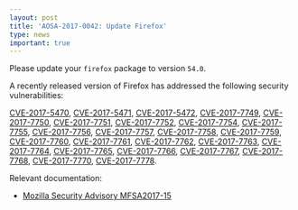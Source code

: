```yaml
---
layout: post
title: 'AOSA-2017-0042: Update Firefox'
type: news
important: true
---
```


Please update your `firefox` package to version `54.0`.

A recently released version of Firefox has addressed the following security vulnerabilities:

[CVE-2017-5470](https://cve.mitre.org/cgi-bin/cvename.cgi?name=CVE-2017-5470), [CVE-2017-5471](https://cve.mitre.org/cgi-bin/cvename.cgi?name=CVE-2017-5471), [CVE-2017-5472](https://cve.mitre.org/cgi-bin/cvename.cgi?name=CVE-2017-5472), [CVE-2017-7749](https://cve.mitre.org/cgi-bin/cvename.cgi?name=CVE-2017-7749), [CVE-2017-7750](https://cve.mitre.org/cgi-bin/cvename.cgi?name=CVE-2017-7750), [CVE-2017-7751](https://cve.mitre.org/cgi-bin/cvename.cgi?name=CVE-2017-7751), [CVE-2017-7752](https://cve.mitre.org/cgi-bin/cvename.cgi?name=CVE-2017-7752), [CVE-2017-7754](https://cve.mitre.org/cgi-bin/cvename.cgi?name=CVE-2017-7754), [CVE-2017-7755](https://cve.mitre.org/cgi-bin/cvename.cgi?name=CVE-2017-7755), [CVE-2017-7756](https://cve.mitre.org/cgi-bin/cvename.cgi?name=CVE-2017-7756), [CVE-2017-7757](https://cve.mitre.org/cgi-bin/cvename.cgi?name=CVE-2017-7757), [CVE-2017-7758](https://cve.mitre.org/cgi-bin/cvename.cgi?name=CVE-2017-7758), [CVE-2017-7759](https://cve.mitre.org/cgi-bin/cvename.cgi?name=CVE-2017-7759), [CVE-2017-7760](https://cve.mitre.org/cgi-bin/cvename.cgi?name=CVE-2017-7760), [CVE-2017-7761](https://cve.mitre.org/cgi-bin/cvename.cgi?name=CVE-2017-7761), [CVE-2017-7762](https://cve.mitre.org/cgi-bin/cvename.cgi?name=CVE-2017-7762), [CVE-2017-7763](https://cve.mitre.org/cgi-bin/cvename.cgi?name=CVE-2017-7763), [CVE-2017-7764](https://cve.mitre.org/cgi-bin/cvename.cgi?name=CVE-2017-7764), [CVE-2017-7765](https://cve.mitre.org/cgi-bin/cvename.cgi?name=CVE-2017-7765), [CVE-2017-7766](https://cve.mitre.org/cgi-bin/cvename.cgi?name=CVE-2017-7766), [CVE-2017-7767](https://cve.mitre.org/cgi-bin/cvename.cgi?name=CVE-2017-7767), [CVE-2017-7768](https://cve.mitre.org/cgi-bin/cvename.cgi?name=CVE-2017-7768), [CVE-2017-7770](https://cve.mitre.org/cgi-bin/cvename.cgi?name=CVE-2017-7770), [CVE-2017-7778](https://cve.mitre.org/cgi-bin/cvename.cgi?name=CVE-2017-7778).

Relevant documentation:

- [Mozilla Security Advisory MFSA2017-15](https://www.mozilla.org/en-US/security/advisories/mfsa2017-15/)